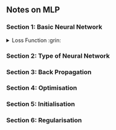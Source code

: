 ## Notes on MLP
### Section 1: Basic Neural Network

<details>
  <summary>Loss Function :grin:</summary>
  
The goal of supervised learning is to minimize the loss function
  1. Regression: the Mean Square Error (MSE) and Mean Absolute Error (MAE)
  2. Binary classification: the Binary Cross Entropy (BCE)
  3. Multi-class Classification: Categorical Cross Entropy (CCE)
</details>



### Section 2:  Type of Neural Network

### Section 3:  Back Propagation


### Section 4:  Optimisation

### Section 5:  Initialisation

### Section 6:  Regularisation

